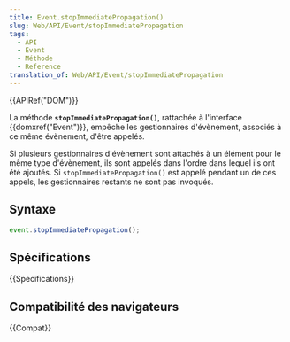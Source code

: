 ```yaml
---
title: Event.stopImmediatePropagation()
slug: Web/API/Event/stopImmediatePropagation
tags:
  - API
  - Event
  - Méthode
  - Reference
translation_of: Web/API/Event/stopImmediatePropagation
---
```


{{APIRef("DOM")}}

La méthode **`stopImmediatePropagation()`**, rattachée à l'interface {{domxref("Event")}}, empêche les gestionnaires d'évènement, associés à ce même évènement, d'être appelés.

Si plusieurs gestionnaires d'évènement sont attachés à un élément pour le même type d'évènement, ils sont appelés dans l'ordre dans lequel ils ont été ajoutés. Si `stopImmediatePropagation()` est appelé pendant un de ces appels, les gestionnaires restants ne sont pas invoqués.

## Syntaxe

```js
event.stopImmediatePropagation();
```

## Spécifications

{{Specifications}}

## Compatibilité des navigateurs

{{Compat}}
